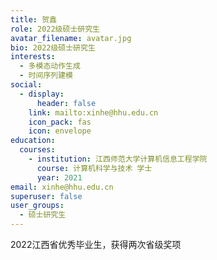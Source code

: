 ```yaml
---
title: 贺鑫
role: 2022级硕士研究生
avatar_filename: avatar.jpg
bio: 2022级硕士研究生
interests:
  - 多模态动作生成
  - 时间序列建模
social:
  - display:
      header: false
    link: mailto:xinhe@hhu.edu.cn
    icon_pack: fas
    icon: envelope
education:
  courses:
    - institution: 江西师范大学计算机信息工程学院
      course: 计算机科学与技术 学士
      year: 2021
email: xinhe@hhu.edu.cn
superuser: false
user_groups:
  - 硕士研究生
---
```

2022江西省优秀毕业生，获得两次省级奖项
